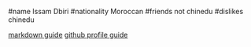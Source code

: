 #name
Issam Dbiri
#nationality
Moroccan
#friends
not chinedu
#dislikes
chinedu

 [markdown guide](https://www.markdownguide.org)
[github profile guide](https://www.markdownguide.org)